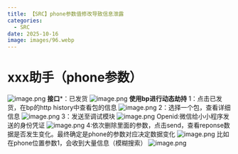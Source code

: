```yaml
---
title: 【SRC】phone参数值修改导致信息泄露
categories:
  - SRC
date: 2025-10-16
image: images/96.webp
---
```

# xxx助手（phone参数）
![image.png](https://blogslimer.oss-cn-shanghai.aliyuncs.com/blog/20251016115436.png)
**接口***：已发货
![image.png](https://blogslimer.oss-cn-shanghai.aliyuncs.com/blog/20251016115455.png)
**使用bp进行动态劫持**
1：点击已发货，在bp的http history中查看包的信息
![image.png](https://blogslimer.oss-cn-shanghai.aliyuncs.com/blog/20251016115525.png)
2：选择一个包，查看详细信息
![image.png](https://blogslimer.oss-cn-shanghai.aliyuncs.com/blog/20251016115551.png)
3：发送至调试模块
![image.png](https://blogslimer.oss-cn-shanghai.aliyuncs.com/blog/20251017095358.png)
Openid:微信给小小程序发送的身份凭证
![image.png](https://blogslimer.oss-cn-shanghai.aliyuncs.com/blog/20251016115634.png)
4:依次删除里面的参数，点击send，查看reponse数据是否发生变化。最终确定是phone的参数对应决定数据变化
![image.png](https://blogslimer.oss-cn-shanghai.aliyuncs.com/blog/20251016115658.png)
比如在phone位置参数1，会收到大量信息（模糊搜索）
![image.png](https://blogslimer.oss-cn-shanghai.aliyuncs.com/blog/20251016115732.png)